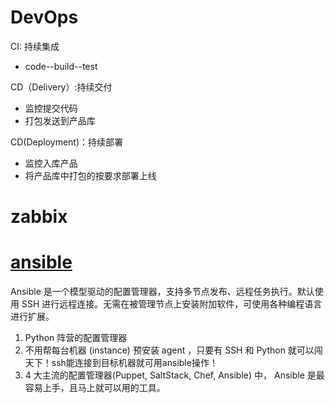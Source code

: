 # DevOps

CI: 持续集成 
- code--build--test

CD（Delivery）:持续交付
- 监控提交代码
- 打包发送到产品库
  
CD(Deployment)：持续部署
- 监控入库产品
- 将产品库中打包的按要求部署上线
  
# zabbix



# [ansible](Ansible/README.md)

Ansible 是一个模型驱动的配置管理器，支持多节点发布、远程任务执行。默认使用 SSH 进行远程连接。无需在被管理节点上安装附加软件，可使用各种编程语言进行扩展。

1. Python 阵营的配置管理器
2. 不用帮每台机器 (instance) 预安装 agent ，只要有 SSH 和 Python 就可以闯天下！ssh能连接到目标机器就可用ansible操作！
3. 4 大主流的配置管理器(Puppet, SaltStack, Chef, Ansible) 中， Ansible 是最容易上手，且马上就可以用的工具。
